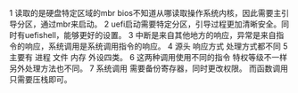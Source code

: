 1 读取的是硬盘特定区域的mbr bios不知道从哪读取操作系统内核，因此需要主引导分区，通过mbr来启动。
2 uefi启动需要特定分区，引导过程更加清晰安全。同时有uefishell，能够更好的设置。
3 中断是来自其他地方的响应，异常是来自指令的响应，系统调用是系统调用指令的响应。
4 源头 响应方式 处理方式都不同
5 主要有 进程 文件 内存 外设四类。
6 这两种调用使用不同的指令 特权等级不一样 另外处理方法也不同。
7 系统调用 需要备份寄存器，同时更改权限。 而函数调用只需要压栈即可。
